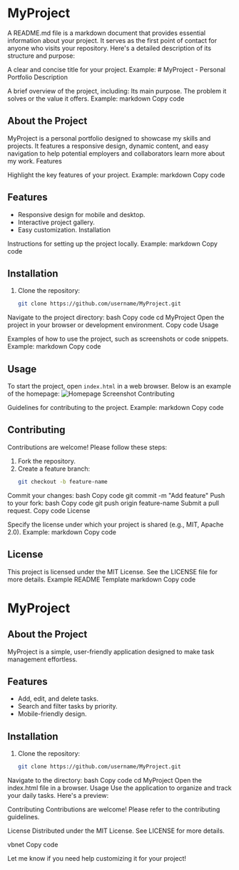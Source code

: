 # MyProject

A README.md file is a markdown document that provides essential information about your project. It serves as the first point of contact for anyone who visits your repository. Here's a detailed description of its structure and purpose:



A clear and concise title for your project.
Example: # MyProject - Personal Portfolio
Description

A brief overview of the project, including:
Its main purpose.
The problem it solves or the value it offers.
Example:
markdown
Copy code
## About the Project
MyProject is a personal portfolio designed to showcase my skills and projects. It features a responsive design, dynamic content, and easy navigation to help potential employers and collaborators learn more about my work.
Features

Highlight the key features of your project.
Example:
markdown
Copy code
## Features
- Responsive design for mobile and desktop.
- Interactive project gallery.
- Easy customization.
Installation

Instructions for setting up the project locally.
Example:
markdown
Copy code
## Installation
1. Clone the repository:
   ```bash
   git clone https://github.com/username/MyProject.git
Navigate to the project directory:
bash
Copy code
cd MyProject
Open the project in your browser or development environment.
Copy code
Usage

Examples of how to use the project, such as screenshots or code snippets.
Example:
markdown
Copy code
## Usage
To start the project, open `index.html` in a web browser. Below is an example of the homepage:
![Homepage Screenshot](screenshot.png)
Contributing

Guidelines for contributing to the project.
Example:
markdown
Copy code
## Contributing
Contributions are welcome! Please follow these steps:
1. Fork the repository.
2. Create a feature branch:
   ```bash
   git checkout -b feature-name
Commit your changes:
bash
Copy code
git commit -m "Add feature"
Push to your fork:
bash
Copy code
git push origin feature-name
Submit a pull request.
Copy code
License

Specify the license under which your project is shared (e.g., MIT, Apache 2.0).
Example:
markdown
Copy code
## License
This project is licensed under the MIT License. See the LICENSE file for more details.
Example README Template
markdown
Copy code
# MyProject

## About the Project
MyProject is a simple, user-friendly application designed to make task management effortless.

## Features
- Add, edit, and delete tasks.
- Search and filter tasks by priority.
- Mobile-friendly design.

## Installation
1. Clone the repository:
   ```bash
   git clone https://github.com/username/MyProject.git
Navigate to the directory:
bash
Copy code
cd MyProject
Open the index.html file in a browser.
Usage
Use the application to organize and track your daily tasks. Here's a preview:

Contributing
Contributions are welcome! Please refer to the contributing guidelines.

License
Distributed under the MIT License. See LICENSE for more details.

vbnet
Copy code

Let me know if you need help customizing it for your project!

